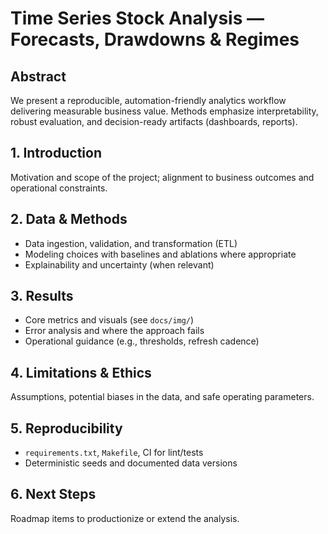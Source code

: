 # Time Series Stock Analysis — Forecasts, Drawdowns & Regimes

## Abstract
We present a reproducible, automation-friendly analytics workflow delivering measurable business value.
Methods emphasize interpretability, robust evaluation, and decision-ready artifacts (dashboards, reports).

## 1. Introduction
Motivation and scope of the project; alignment to business outcomes and operational constraints.

## 2. Data & Methods
- Data ingestion, validation, and transformation (ETL)
- Modeling choices with baselines and ablations where appropriate
- Explainability and uncertainty (when relevant)

## 3. Results
- Core metrics and visuals (see `docs/img/`)
- Error analysis and where the approach fails
- Operational guidance (e.g., thresholds, refresh cadence)

## 4. Limitations & Ethics
Assumptions, potential biases in the data, and safe operating parameters.

## 5. Reproducibility
- `requirements.txt`, `Makefile`, CI for lint/tests
- Deterministic seeds and documented data versions

## 6. Next Steps
Roadmap items to productionize or extend the analysis.

